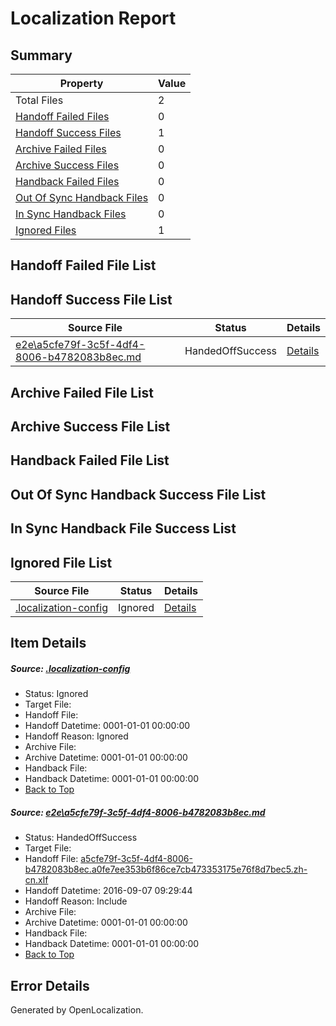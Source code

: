 # <a name='report-top'></a> Localization Report

## Summary
 Property | Value 
 -------- | ----- 
 Total Files | 2
[ Handoff Failed Files ](#handoff-failed-list)| 0
[ Handoff Success Files ](#handoff-success-list)| 1
[ Archive Failed Files ](#archive-failed-list)| 0
[ Archive Success Files ](#archive-success-list)| 0
[ Handback Failed Files ](#handback-failed-list)| 0
[ Out Of Sync Handback Files ](#outofsync-handback-success-list)| 0
[ In Sync Handback Files ](#insync-handback-success-list)| 0
[ Ignored Files ](#ignored-list)| 1

## <a name='handoff-failed-list'></a> Handoff Failed File List

## <a name='handoff-success-list'></a> Handoff Success File List
 Source File | Status | Details 
 ----------- | ------ | ------- 
 [e2e\a5cfe79f-3c5f-4df4-8006-b4782083b8ec.md](https://github.com/OpenLocalizationTestOrg/ol-test0/blob/a02f2c01a76ca446607a0ef475c3500a7439b9bc/e2e/a5cfe79f-3c5f-4df4-8006-b4782083b8ec.md) | HandedOffSuccess | [Details](#eb539e295c6e28390be055e1bfd9587d05ac6dea1)

## <a name='archive-failed-list'></a> Archive Failed File List

## <a name='archive-success-list'></a> Archive Success File List

## <a name='handback-failed-list'></a> Handback Failed File List

## <a name='outofsync-handback-success-list'></a> Out Of Sync Handback Success File List

## <a name='insync-handback-success-list'></a> In Sync Handback File Success List

## <a name='ignored-list'></a> Ignored File List
 Source File | Status | Details 
 ----------- | ------ | ------- 
 [.localization-config](https://github.com/OpenLocalizationTestOrg/ol-test0/blob/a02f2c01a76ca446607a0ef475c3500a7439b9bc/.localization-config) | Ignored | [Details](#3d4f252ac210baf56311d7e97dcc2db10974dbd20)

## Item Details
##### <a name='3d4f252ac210baf56311d7e97dcc2db10974dbd20'></a> Source: [.localization-config](https://github.com/OpenLocalizationTestOrg/ol-test0/blob/a02f2c01a76ca446607a0ef475c3500a7439b9bc/.localization-config)
* Status: Ignored
* Target File: 
* Handoff File: 
* Handoff Datetime: 0001-01-01 00:00:00
* Handoff Reason: Ignored
* Archive File: 
* Archive Datetime: 0001-01-01 00:00:00
* Handback File: 
* Handback Datetime: 0001-01-01 00:00:00
* [Back to Top](#report-top)

##### <a name='eb539e295c6e28390be055e1bfd9587d05ac6dea1'></a> Source: [e2e\a5cfe79f-3c5f-4df4-8006-b4782083b8ec.md](https://github.com/OpenLocalizationTestOrg/ol-test0/blob/a02f2c01a76ca446607a0ef475c3500a7439b9bc/e2e/a5cfe79f-3c5f-4df4-8006-b4782083b8ec.md)
* Status: HandedOffSuccess
* Target File: 
* Handoff File: [a5cfe79f-3c5f-4df4-8006-b4782083b8ec.a0fe7ee353b6f86ce7cb473353175e76f8d7bec5.zh-cn.xlf](https://github.com/OpenLocalizationTestOrg/ol-test0-handoff/blob/4b636b5030e7a5b39bf85ff71ae6d6aade80fc1e/ol-handoff/OpenLocalizationTestOrg/ol-test0-zhcn/ci/ht/a5cfe79f-3c5f-4df4-8006-b4782083b8ec.a0fe7ee353b6f86ce7cb473353175e76f8d7bec5.zh-cn.xlf)
* Handoff Datetime: 2016-09-07 09:29:44
* Handoff Reason: Include
* Archive File: 
* Archive Datetime: 0001-01-01 00:00:00
* Handback File: 
* Handback Datetime: 0001-01-01 00:00:00
* [Back to Top](#report-top)


## Error Details

Generated by OpenLocalization.
